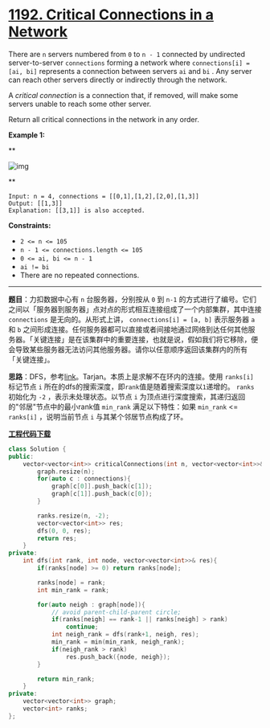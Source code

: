 # [1192. Critical Connections in a Network](https://leetcode.com/problems/critical-connections-in-a-network/)

There are `n` servers numbered from `0` to `n - 1` connected by undirected server-to-server `connections` forming a network where `connections[i] = [ai, bi]` represents a connection between servers `ai` and `bi` . Any server can reach other servers directly or indirectly through the network.

A *critical connection* is a connection that, if removed, will make some servers unable to reach some other server.

Return all critical connections in the network in any order.

**Example 1:**

**

![img](https://assets.leetcode.com/uploads/2019/09/03/1537_ex1_2.png)

**

```
Input: n = 4, connections = [[0,1],[1,2],[2,0],[1,3]]
Output: [[1,3]]
Explanation: [[3,1]] is also accepted.
```

**Constraints:**

* `2 <= n <= 105`
* `n - 1 <= connections.length <= 105`
* `0 <= ai, bi <= n - 1`
* `ai != bi`
* There are no repeated connections.

-----

**题目**：力扣数据中心有 `n` 台服务器，分别按从 `0` 到 `n-1` 的方式进行了编号。它们之间以「服务器到服务器」点对点的形式相互连接组成了一个内部集群，其中连接 `connections` 是无向的。从形式上讲， `connections[i] = [a, b]` 表示服务器 `a` 和 `b` 之间形成连接。任何服务器都可以直接或者间接地通过网络到达任何其他服务器。「关键连接」是在该集群中的重要连接，也就是说，假如我们将它移除，便会导致某些服务器无法访问其他服务器。请你以任意顺序返回该集群内的所有 「关键连接」。

**思路**：DFS，参考[link](https://leetcode.com/problems/critical-connections-in-a-network/discuss/382638/DFS-detailed-explanation-O(orEor)-solution)。Tarjan。本质上是求解不在环内的连接。使用 `ranks[i]` 标记节点 `i` 所在的dfs的搜索深度，即`rank`值是随着搜索深度以`1`递增的。 `ranks` 初始化为 `-2` ，表示未处理状态。以节点 `i` 为顶点进行深度搜索，其递归返回的"邻居"节点中的最小rank值 `min_rank` 满足以下特性：如果 `min_rank` <= `ranks[i]` ，说明当前节点 `i` 与其某个邻居节点构成了环。

[**工程代码下载**](https://github.com/shenkh/leetcode)

``` cpp
class Solution {
public:
    vector<vector<int>> criticalConnections(int n, vector<vector<int>>& connections) {
        graph.resize(n);
        for(auto c : connections){
            graph[c[0]].push_back(c[1]);
            graph[c[1]].push_back(c[0]);
        }

        ranks.resize(n, -2);
        vector<vector<int>> res;
        dfs(0, 0, res);
        return res;
    }
private:
    int dfs(int rank, int node, vector<vector<int>>& res){
        if(ranks[node] >= 0) return ranks[node];

        ranks[node] = rank;
        int min_rank = rank;

        for(auto neigh : graph[node]){
            // avoid parent-child-parent circle;
            if(ranks[neigh] == rank-1 || ranks[neigh] > rank)
                continue;
            int neigh_rank = dfs(rank+1, neigh, res);
            min_rank = min(min_rank, neigh_rank);
            if(neigh_rank > rank)
                res.push_back({node, neigh});
        }

        return min_rank;
    }
private:
    vector<vector<int>> graph;
    vector<int> ranks;
};
```
